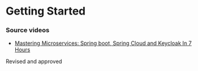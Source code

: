 # Getting Started

### Source videos
* [Mastering Microservices: Spring boot, Spring Cloud and Keycloak In 7 Hours](https://www.youtube.com/watch?v=jdeSV0GRvwI&t=488s)

Revised and approved
